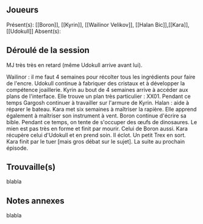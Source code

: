 
## Joueurs
Présent(s): [[Boron]],  [[Kyrin]], [[Wailinor Velikov]], [[Halan Bic]],[[Kara]], [[Udokull]]
Absent(s):

## Déroulé de la session
MJ très très en retard (même Udokull arrive avant lui).

Wailinor : il me faut 4 semaines pour récolter tous les ingrédients pour faire de l'encre.
Udokull continue à fabriquer des cristaux et à développer la compétence joaillerie.
Kyrin au bout de 4 semaines arrive à accéder aux plans de l'interface. Elle trouve un plan très particulier : XX01. Pendant ce temps Gargosh continuer à travailler sur l'armure de Kyrin.
Halan : aide à réparer le bateau.
Kara met six semaines à maîtriser la rapière. Elle apprend également à maîtriser son instrument à vent.
Boron continue d'écrire sa bible.
Pendant ce temps, on tente de s'occuper des œufs de dinosaures. Le mien est pas très en forme et finit par mourir.
Celui de Boron aussi.
Kara récupère celui d'Udokull et en prend soin. Il éclot. Un petit Trex en sort. Kara finit par le tuer [mais gros débat sur le sujet].
La suite au prochain épisode.


## Trouvaille(s)
blabla
## Notes annexes
blabla
